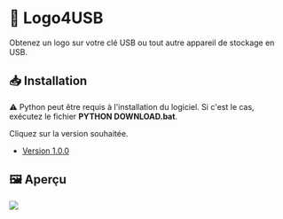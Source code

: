 # 🧰 Logo4USB
Obtenez un logo sur votre clé USB ou tout autre appareil de stockage en USB.

## 📥 Installation
⚠️ Python peut être requis à l'installation du logiciel. Si c'est le cas, exécutez le fichier **PYTHON DOWNLOAD.bat**.

Cliquez sur la version souhaitée.

- [Version 1.0.0]()

## 🖼️ Aperçu
![](https://zupimages.net/up/21/44/cwoo.png)